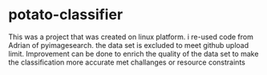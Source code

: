 # potato-classifier
This was a project that was created on linux platform. i re-used code from Adrian of pyimagesearch.
the data set is excluded to meet github upload limit.
Improvement can be done to enrich the quality of the data set to make the classification more accurate
met challanges or resource constraints
